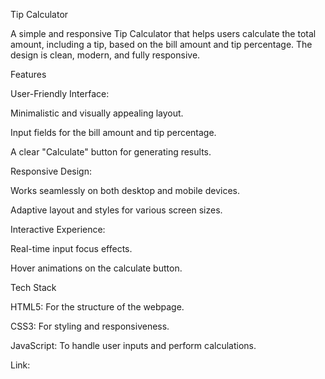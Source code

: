 Tip Calculator

A simple and responsive Tip Calculator that helps users calculate the total amount, including a tip, based on the bill amount and tip percentage. The design is clean, modern, and fully responsive.

Features

User-Friendly Interface:

Minimalistic and visually appealing layout.

Input fields for the bill amount and tip percentage.

A clear "Calculate" button for generating results.

Responsive Design:
                                                    
Works seamlessly on both desktop and mobile devices.
                                                    
Adaptive layout and styles for various screen sizes.
                        
Interactive Experience:

Real-time input focus effects.

Hover animations on the calculate button.  

Tech Stack  

HTML5: For the structure of the webpage.

CSS3: For styling and responsiveness.

JavaScript: To handle user inputs and perform calculations.


Link: 
